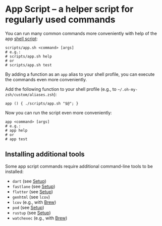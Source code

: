 # App Script – a helper script for regularly used commands

You can run many common commands more conveniently with help of the app [shell script](../scripts/app.sh):

```shell
scripts/app.sh <command> [args]
# e.g.:
# scripts/app.sh help
# or
# scripts/app.sh test
```

By adding a function as an `app` alias to your shell profile, you can execute the commands even more conveniently.

Add the following function to your shell profile (e.g., to `~/.oh-my-zsh/custom/aliases.zsh`):

```shell
app () { ./scripts/app.sh "$@"; }
```

Now you can run the script even more conveniently:

```shell
app <command> [args]
# e.g.:
# app help
# or
# app test
```

## Installing additional tools

Some app script commands require additional command-line tools to be installed:

- `dart` (see [Setup](./setup.md))
- `fastlane` (see [Setup](./setup.md))
- `flutter` (see [Setup](./setup.md))
- `genhtml` (see `lcov`)
- `lcov` (e.g., with [Brew](https://formulae.brew.sh/formula/lcov))
- `pod` (see [Setup](./setup.md))
- `rustup` (see [Setup](./setup.md))
- `watchexec` (e.g., with [Brew](https://formulae.brew.sh/formula/watchexec))
